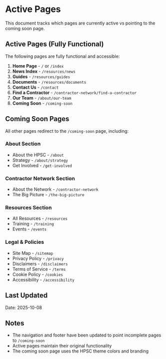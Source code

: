 # Active Pages

This document tracks which pages are currently active vs pointing to the coming soon page.

## Active Pages (Fully Functional)

The following pages are fully functional and accessible:

1. **Home Page** - `/` or `/index`
2. **News Index** - `/resources/news`
3. **Guides** - `/resources/guides`
4. **Documents** - `/resources/documents`
5. **Contact Us** - `/contact`
6. **Find a Contractor** - `/contractor-network/find-a-contractor`
7. **Our Team** - `/about/our-team`
8. **Coming Soon** - `/coming-soon`

## Coming Soon Pages

All other pages redirect to the `/coming-soon` page, including:

### About Section
- About the HPSC - `/about`
- Strategy - `/about/strategy`
- Get Involved - `/get-involved`

### Contractor Network Section
- About the Network - `/contractor-network`
- The Big Picture - `/the-big-picture`

### Resources Section
- All Resources - `/resources`
- Training - `/training`
- Events - `/events`

### Legal & Policies
- Site Map - `/sitemap`
- Privacy Policy - `/privacy`
- Disclaimers - `/disclaimers`
- Terms of Service - `/terms`
- Cookie Policy - `/cookies`
- Accessibility - `/accessibility`

## Last Updated

Date: 2025-10-08

## Notes

- The navigation and footer have been updated to point incomplete pages to `/coming-soon`
- Active pages maintain their original functionality
- The coming soon page uses the HPSC theme colors and branding
